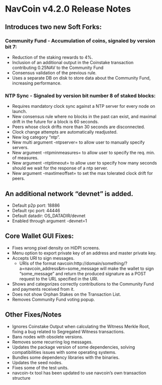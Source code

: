 
# NavCoin v4.2.0 Release Notes

## Introduces two new Soft Forks:

### Community Fund - Accumulation of coins, signaled by version bit 7:
  - Reduction of the staking rewards to 4%.
  - Inclusion of an additional output in the Coinstake transaction contributing 0.25NAV to the Community Fund
  - Consensus validation of the previous rule.
  - Uses a separate DB on disk to store data about the Community Fund, increasing performance.

### NTP Sync - Signaled by version bit number 8 of staked blocks:
- Requires mandatory clock sync against a NTP server for every node on launch.
- New consensus rule where no blocks in the past can exist, and maximal drift in the future for a block is 60 seconds.
- Peers whose clock drifts more than 30 seconds are disconnected.
- Clock change attempts are automatically readjusted.
- New log category “ntp”.
- New multi argument -ntpserver= to allow user to manually specify servers.
- New argument -ntpminmeasures= to allow user to specify the req. min. of measures.
- New argument -ntptimeout= to allow user to specify how many seconds should we wait for the response of a ntp server.
- New argument -maxtimeoffset= to set the max tolerated clock drift for peers.


## An additional network “devnet” is added.
  - Default p2p port: 18886
  - Default rpc port: 44446
  - Default datadir: OS_DATADIR/devnet
  - Enabled through argument -devnet=1
  
## Core Wallet GUI Fixes:
- Fixes wrong pixel density on HiDPI screens.
- Menu option to export private key of an address and master private key.
- Accepts URI to sign messages.
    - URIs of the format navcoin:http://domain/something/?a=navcoin_address&m=some_message will make the wallet to sign “some_message” and return the produced signature as a POST request to the URL specified in the URI.
- Shows and categorizes correctly contributions to the Community Fund and payments received from it.
- Does not show Orphan Stakes on the Transaction List.
- Removes Community Fund voting popup.
  
## Other Fixes/Notes
- Ignores Coinstake Output when calculating the Witness Merkle Root, fixing a bug related to Segregated Witness transactions.
- Bans nodes with obsolete versions.
- Removes some recurring log messages.
- Updates the package version of some dependencies, solving compatibilities issues with some operating systems.
- Bundles some dependency libraries with the binaries.
- Updates the seed nodes.
- Fixes some of the test units.
- navcoin-tx tool has been updated to use navcoin’s own transaction structure


